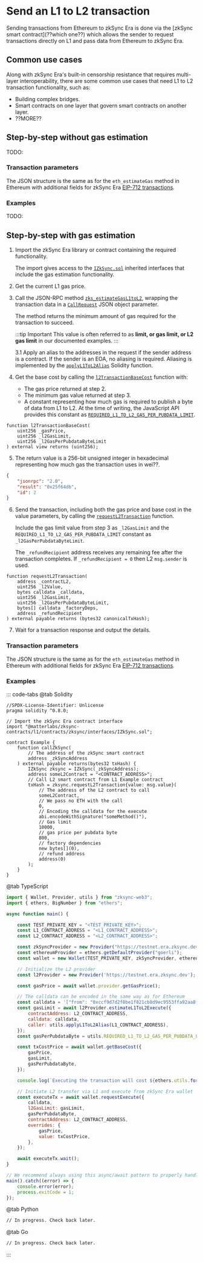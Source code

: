 # Send an L1 to L2 transaction

Sending transactions from Ethereum to zkSync Era is done via the [zkSync smart contract](??which one??) which allows the sender to request transactions directly on L1 and pass data from Ethereum to zkSync Era.

## Common use cases

Along with zkSync Era's built-in censorship resistance that requires multi-layer interoperability, there are some common use cases that need L1 to L2 transaction functionality, such as:

- Building complex bridges.
- Smart contracts on one layer that govern smart contracts on another layer.
- ??MORE??

## Step-by-step without gas estimation

TODO:

### Transaction parameters

The JSON structure is the same as for the `eth_estimateGas` method in Ethereum with additional fields for zkSync Era [EIP-712 transactions](../../api/api.md#eip-712-transactions).

### Examples

TODO:

## Step-by-step with gas estimation

1. Import the zkSync Era library or contract containing the required functionality. 

    The import gives access to the [`IZkSync.sol`](https://github.com/matter-labs/v2-testnet-contracts/blob/b8449bf9c819098cc8bfee0549ff5094456be51d/l1/contracts/zksync/interfaces/IZkSync.sol#L4) inherited interfaces that include the gas estimation functionality.

2. Get the current L1 gas price.

3. Call the JSON-RPC method [`zks_estimateGasL1toL2`](../../api/api.md#zks-estimategasl1tol2), wrapping the transaction data in a [`CallRequest`](#transaction-parameters-1) JSON object parameter. 

    The method returns the minimum amount of gas required for the transaction to succeed. 

    :::tip Important
    This value is often referred to as **limit, or gas limit, or L2 gas limit** in our documented examples. 
    :::

    3.1 Apply an alias to the addresses in the request if the sender address is a contract. If the sender is an EOA, no aliasing is required. Aliasing is implemented by the [`applyL1ToL2Alias`](https://github.com/matter-labs/zksync-2-contracts/blob/7b5c094a57c0606785ea38c9c752f9def9a5ed9d/ethereum/contracts/vendor/AddressAliasHelper.sol#L28) Solidity function.

4. Get the base cost by calling the [`l2TransactionBaseCost`]((https://github.com/matter-labs/v2-testnet-contracts/blob/b8449bf9c819098cc8bfee0549ff5094456be51d/l1/contracts/zksync/interfaces/IMailbox.sol#L129) ) function with:
    - The gas price returned at step 2.
    - The minimum gas value returned at step 3. 
    - A constant representing how much gas is required to publish a byte of data from L1 to L2. At the time of writing, the JavaScript API provides this constant as [`REQUIRED_L1_TO_L2_GAS_PER_PUBDATA_LIMIT`](../../api/js/utils.md#gas).

```solidity
function l2TransactionBaseCost(
    uint256 _gasPrice,
    uint256 _l2GasLimit,
    uint256 _l2GasPerPubdataByteLimit
) external view returns (uint256);
```

5. The return value is a 256-bit unsigned integer in hexadecimal representing how much gas the transaction uses in wei??.

```json
{
    "jsonrpc": "2.0",
    "result": "0x25f64db",
    "id": 2
}
```

6. Send the transaction, including both the gas price and base cost in the value parameters, by calling the [`requestL2Transaction`](https://github.com/matter-labs/v2-testnet-contracts/blob/b8449bf9c819098cc8bfee0549ff5094456be51d/l1/contracts/zksync/interfaces/IMailbox.sol#L119) function. 

    Include the gas limit value from step 3 as `_l2GasLimit` and the `REQUIRED_L1_TO_L2_GAS_PER_PUBDATA_LIMIT` constant as `_l2GasPerPubdataByteLimit`.

    The `_refundRecipient` address receives any remaining fee after the transaction completes. If `_refundRecipient = 0` then L2 `msg.sender` is used.

```solidity
function requestL2Transaction(
    address _contractL2,
    uint256 _l2Value,
    bytes calldata _calldata,
    uint256 _l2GasLimit,
    uint256 _l2GasPerPubdataByteLimit,
    bytes[] calldata _factoryDeps,
    address _refundRecipient
) external payable returns (bytes32 canonicalTxHash);
```

7. Wait for a transaction response and output the details.

### Transaction parameters

The JSON structure is the same as for the `eth_estimateGas` method in Ethereum with additional fields for zkSync Era [EIP-712 transactions](../../api/api.md#eip-712-transactions).

### Examples

::: code-tabs
@tab Solidity
```solidity
//SPDX-License-Identifier: Unlicense
pragma solidity ^0.8.0;

// Import the zkSync Era contract interface
import "@matterlabs/zksync-contracts/l1/contracts/zksync/interfaces/IZkSync.sol";

contract Example {
    function callZkSync(
        // The address of the zkSync smart contract
        address _zkSyncAddress
    ) external payable returns(bytes32 txHash) {
        IZkSync zksync = IZkSync(_zkSyncAddress);
        address someL2Contract = "<CONTRACT_ADDRESS>";
        // Call L2 smart contract from L1 Example contract
        txHash = zksync.requestL2Transaction{value: msg.value}(
            // The address of the L2 contract to call
            someL2Contract,
            // We pass no ETH with the call
            0,
            // Encoding the calldata for the execute
            abi.encodeWithSignature("someMethod()"),
            // Gas limit
            10000,
            // gas price per pubdata byte
            800,
            // factory dependencies
            new bytes[](0),
            // refund address
            address(0)
        );
    }
}
```
@tab TypeScript
```js
import { Wallet, Provider, utils } from "zksync-web3";
import { ethers, BigNumber } from "ethers";

async function main() {

    const TEST_PRIVATE_KEY = "<TEST_PRIVATE_KEY>";
    const L1_CONTRACT_ADDRESS = "<L1_CONTRACT_ADDRESS>";
    const L2_CONTRACT_ADDRESS = "<L2_CONTRACT_ADDRESS>";

    const zkSyncProvider = new Provider("https://testnet.era.zksync.dev");
    const ethereumProvider = ethers.getDefaultProvider("goerli");
    const wallet = new Wallet(TEST_PRIVATE_KEY, zkSyncProvider, ethereumProvider);

    // Initialize the L2 provider
    const l2Provider = new Provider('https://testnet.era.zksync.dev');

    const gasPrice = await wallet.provider.getGasPrice();

    // The calldata can be encoded in the same way as for Ethereum
    const calldata = '["from": "0xccf9d7d2f8be1f821cb8d9ec9553ffa92aa8fc4d","to": "0xfbb5fa2ea8c5fc6f492c0795564352f262f49f50", "data": "0x6ffa1caa0000000000000000000000000000000000000000000000000000000000000007",]';
    const gasLimit = await l2Provider.estimateL1ToL2Execute({
        contractAddress: L2_CONTRACT_ADDRESS,
        calldata: calldata,
        caller: utils.applyL1ToL2Alias(L1_CONTRACT_ADDRESS), 
    });
    const gasPerPubdataByte = utils.REQUIRED_L1_TO_L2_GAS_PER_PUBDATA_LIMIT;

    const txCostPrice = await wallet.getBaseCost({
        gasPrice,
        gasLimit,
        gasPerPubdataByte,
    });

    console.log(`Executing the transaction will cost ${ethers.utils.formatEther(txCostPrice)} ETH`);

    // Initiate L2 transfer via L1 and execute from zkSync Era wallet
    const executeTx = await wallet.requestExecute({
        calldata,
        l2GasLimit: gasLimit,
        gasPerPubdataByte,
        contractAddress: L2_CONTRACT_ADDRESS,
        overrides: {
            gasPrice,
            value: txCostPrice,
        },
    });

    await executeTx.wait();
}

// We recommend always using this async/await pattern to properly handle errors.
main().catch((error) => {
    console.error(error);
    process.exitCode = 1;
});
```
@tab Python
```sh
// In progress. Check back later.
```
@tab Go
```sh
// In progress. Check back later.
```
:::
